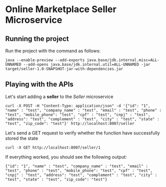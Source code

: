 # Online Marketplace Seller Microservice

## Running the project

Run the project with the command as follows:
```
java --enable-preview --add-exports java.base/jdk.internal.misc=ALL-UNNAMED --add-opens java.base/jdk.internal.util=ALL-UNNAMED -jar target/seller-1.0-SNAPSHOT-jar-with-dependencies.jar
```

## Playing with the APIs

Let's start adding a <b>seller</b> to the <i>Seller</i> microservice
```
curl -X POST -H "Content-Type: application/json" -d '{"id": "1", "name" : "test", "company_name" : "test", "email" : "test", "phone" : "test", "mobile_phone": "test", "cpf" : "test", "cnpj" : "test", "address": "test", "complement" : "test", "city" : "test", "state" : "test", "zip_code": "test"}' http://localhost:8007/seller
```

Let's send a GET request to verify whether the function have successfully stored the state
```
curl -X GET http://localhost:8007/seller/1
```

If everything worked, you should see the following output:

```
{"id": "1", "name" : "test", "company_name" : "test", "email" : "test", "phone" : "test", "mobile_phone": "test", "cpf" : "test", "cnpj" : "test", "address": "test", "complement" : "test", "city" : "test", "state" : "test", "zip_code": "test"}
```

